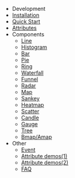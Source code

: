 - Development
 - [Installation](/en/README)
 - [Quick Start](/en/start)
 - [Attributes](/en/props)
- Components
  - [Line](/en/line)
  - [Histogram](/en/histogram)
  - [Bar](/en/bar)
  - [Pie](/en/pie)
  - [Ring](/en/ring)
  - [Waterfall](/en/waterfall)
  - [Funnel](/en/funnel)
  - [Radar](/en/radar)
  - [Map](/en/map)
  - [Sankey](/en/sankey)
  - [Heatmap](/en/heatmap)
  - [Scatter](/en/scatter)
  - [Candle](/en/candle)
  - [Gauge](/en/gauge)
  - [Tree](/en/tree)
  - [Bmap/Amap](/en/bmap)
- Other
  - [Event](/en/event)
  - [Attribute demos(1)](/en/props-demo1)
  - [Attribute demos(2)](/en/props-demo2)
  - [FAQ](/en/skill-demo)
